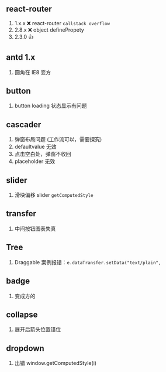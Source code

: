 ## react-router 
1. 1.x.x ❌ react-router `callstack overflow`
2. 2.8.x ❌ object definePropety
3. 2.3.0 👍

## antd 1.x
1. 圆角在 IE8 变方

## button
1. button loading 状态显示有问题

## cascader
1. 弹窗布局问题 (工作流可以，需要探究)
2. defaultvalue 无效
3. 点击空白处，弹窗不收回
4. placeholder 无效

## slider
1. 滑块偏移 slider  `getComputedStyle`

## transfer
1. 中间按钮图表失真

## Tree
1. Draggable 案例报错：`e.dataTransfer.setData("text/plain",`

## badge
1. 变成方的

## collapse
1. 展开后箭头位置错位

## dropdown
1. 出错 window.getComputedStyle(i)